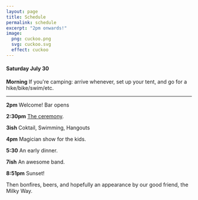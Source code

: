 ```yaml
---
layout: page
title: Schedule
permalink: schedule
excerpt: "2pm onwards!"
image:
  png: cuckoo.png
  svg: cuckoo.svg
  effect: cuckoo
---
```


#### Saturday July 30

**Morning** If you're camping: arrive whenever, set up your tent, and go for a hike/bike/swim/etc.  

-----

**2pm** Welcome! Bar opens  

**2:30pm** [The ceremony](/ceremony).  

**3ish** Coktail, Swimming, Hangouts

**4pm** Magician show for the kids.

**5:30** An early dinner.

**7ish** An awesome band.

**8:51pm** Sunset!

Then bonfires, beers, and hopefully an appearance by our good friend, the Milky Way.
